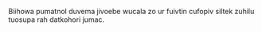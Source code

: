 Biihowa pumatnol duvema jivoebe wucala zo ur fuivtin cufopiv siltek zuhilu tuosupa rah datkohori jumac.